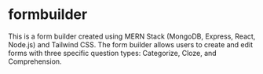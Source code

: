 # formbuilder
This is a form builder created using MERN Stack (MongoDB, Express, React, Node.js) and Tailwind CSS. The form builder allows users to create and edit forms with three specific question types: Categorize, Cloze, and Comprehension.
